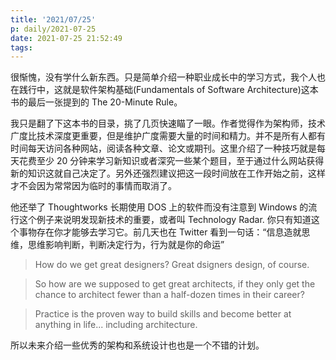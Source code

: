```yaml
---
title: '2021/07/25'
p: daily/2021-07-25
date: 2021-07-25 21:52:49
tags:
---
```


很惭愧，没有学什么新东西。只是简单介绍一种职业成长中的学习方式，我个人也在践行中，这就是软件架构基础(Fundamentals of Software Architecture)这本书的最后一张提到的 The 20-Minute Rule。
<!-- more -->  

我只是翻了下这本书的目录，挑了几页快速瞄了一眼。作者觉得作为架构师，技术广度比技术深度更重要，但是维护广度需要大量的时间和精力。并不是所有人都有时间每天访问各种网站，阅读各种文章、论文或期刊。这里介绍了一种技巧就是每天花费至少 20 分钟来学习新知识或者深究一些某个题目，至于通过什么网站获得新的知识这就自己决定了。另外还强烈建议把这一段时间放在工作开始之前，这样才不会因为常常因为临时的事情而取消了。

他还举了 Thoughtworks 长期使用 DOS 上的软件而没有注意到 Windows 的流行这个例子来说明发现新技术的重要，或者叫 Technology Radar. 你只有知道这个事物存在你才能够去学习它。前几天也在 Twitter 看到一句话：“信息造就思维，思维影响判断，判断决定行为，行为就是你的命运”


> How do we get great designers? Great dsigners design, of course.

> So how are we supposed to get great architects, if they only get the chance to architect fewer than a half-dozen times in their career?

> Practice is the proven way to build skills and become better at anything in life... including architecture.

所以未来介绍一些优秀的架构和系统设计也也是一个不错的计划。


